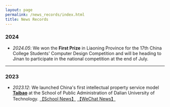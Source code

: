 ```yaml
---
layout: page
permalink: /news_records/index.html
title: News Records
---
```


### 2024

- *2024.05*: We won the **First Prize** in Liaoning Province for the 17th China College Students' Computer Design Competition and will be heading to Jinan to participate in the national competition at the end of July.

---
### 2023
- *2023.12*: We launched China's first intellectual property service model <a href="https://taibao-ip.help">**Taibao**</a> at the School of Public Administration of Dalian University of Technology. [【School News】](https://spap.dlut.edu.cn/info/1123/4095.htm) [【WeChat News】](https://mp.weixin.qq.com/s/zmPpAWnxxIC0g1trD3sCrQ)
